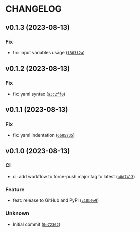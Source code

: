 # CHANGELOG



## v0.1.3 (2023-08-13)

### Fix

* fix: input variables usage ([`f863f2a`](https://github.com/matteo4diani/poetry-semantic-release/commit/f863f2a3fa3f700c0b03b676e5d12cd7ff8f1829))


## v0.1.2 (2023-08-13)

### Fix

* fix: yaml syntax ([`a3c2ff0`](https://github.com/matteo4diani/poetry-semantic-release/commit/a3c2ff0fab32c28814840ec4bacff482c091664c))


## v0.1.1 (2023-08-13)

### Fix

* fix: yaml indentation ([`6b85235`](https://github.com/matteo4diani/poetry-semantic-release/commit/6b852353d65e94632c6262bf1f1c521cfa93f43e))


## v0.1.0 (2023-08-13)

### Ci

* ci: add workflow to force-push major tag to latest ([`a0d7413`](https://github.com/matteo4diani/poetry-semantic-release/commit/a0d7413c4b2efa7da30ba72dcddc6b2ef9cf06b5))

### Feature

* feat: release to GitHub and PyPI ([`c10b0e9`](https://github.com/matteo4diani/poetry-semantic-release/commit/c10b0e976ade194f5292e3df0d26e4da3c605b7a))

### Unknown

* Initial commit ([`0e72362`](https://github.com/matteo4diani/poetry-semantic-release/commit/0e723624c67a4f28365d405dd30feaab079fff64))
